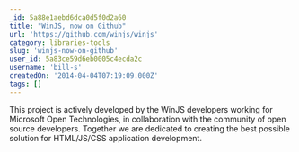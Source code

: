 ```yaml
---
_id: 5a88e1aebd6dca0d5f0d2a60
title: "WinJS, now on Github"
url: 'https://github.com/winjs/winjs'
category: libraries-tools
slug: 'winjs-now-on-github'
user_id: 5a83ce59d6eb0005c4ecda2c
username: 'bill-s'
createdOn: '2014-04-04T07:19:09.000Z'
tags: []
---
```


This project is actively developed by the WinJS developers working for Microsoft Open Technologies, in collaboration with the community of open source developers. Together we are dedicated to creating the best possible solution for HTML/JS/CSS application development.

